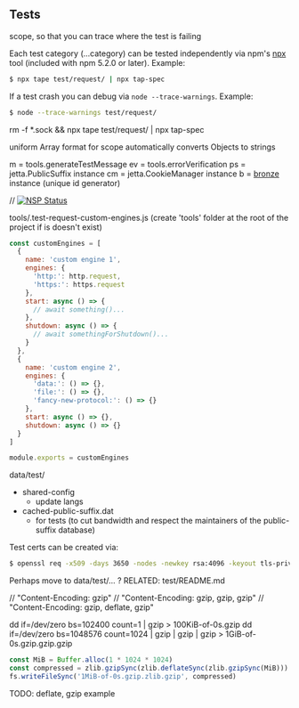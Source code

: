 ## Tests


scope, so that you can trace where the test is failing

Each test category (...category) can be tested independently via npm's [npx](https://medium.com/@maybekatz/introducing-npx-an-npm-package-runner-55f7d4bd282b) tool (included with npm 5.2.0 or later). Example:
```sh
$ npx tape test/request/ | npx tap-spec
```

If a test crash you can debug via `node --trace-warnings`. Example:
```sh
$ node --trace-warnings test/request/
```


rm -f *.sock && npx tape test/request/ | npx tap-spec



uniform Array format for scope
automatically converts Objects to strings

m = tools.generateTestMessage
ev = tools.errorVerification
ps = jetta.PublicSuffix instance
cm = jetta.CookieManager instance
b = [bronze](https://github.com/AltusAero/bronze) instance (unique id generator)

// [![NSP Status](https://nodesecurity.io/orgs/altus-aero/projects/97b98726-30b7-4837-bf92-77b4621a8bd0/badge)](https://nodesecurity.io/orgs/altus-aero/projects/97b98726-30b7-4837-bf92-77b4621a8bd0)



tools/.test-request-custom-engines.js
  (create 'tools' folder at the root of the project if is doesn't exist)
  ```js
  const customEngines = [
    {
      name: 'custom engine 1',
      engines: {
        'http:': http.request,
        'https:': https.request
      },
      start: async () => {
        // await something()...
      },
      shutdown: async () => {
        // await somethingForShutdown()...
      }
    },
    {
      name: 'custom engine 2',
      engines: {
        'data:': () => {},
        'file:': () => {},
        'fancy-new-protocol:': () => {}
      },
      start: async () => {},
      shutdown: async () => {}
    }
  ]

  module.exports = customEngines
  ```













data/test/
  - shared-config
    - update langs
  - cached-public-suffix.dat
    - for tests (to cut bandwidth and respect the maintainers of the public-suffix database)


  Test certs can be created via:

  ```sh
  $ openssl req -x509 -days 3650 -nodes -newkey rsa:4096 -keyout tls-priv.pem -out tls-cert.pem
  ```





























Perhaps move to data/test/... ?
  RELATED: test/README.md


// "Content-Encoding: gzip"
// "Content-Encoding: gzip, gzip, gzip"
// "Content-Encoding: gzip, deflate, gzip"

dd if=/dev/zero bs=102400 count=1  | gzip > 100KiB-of-0s.gzip
dd if=/dev/zero bs=1048576 count=1024  | gzip | gzip | gzip > 1GiB-of-0s.gzip.gzip.gzip

```js
const MiB = Buffer.alloc(1 * 1024 * 1024)
const compressed = zlib.gzipSync(zlib.deflateSync(zlib.gzipSync(MiB)))
fs.writeFileSync('1MiB-of-0s.gzip.zlib.gzip', compressed)
```

TODO: deflate, gzip example






